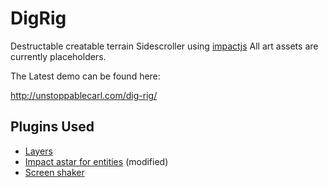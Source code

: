 DigRig
======

Destructable creatable terrain Sidescroller using <a href="http://impactjs.com/">impactjs</a>
All art assets are currently placeholders.

The Latest demo can be found here:

<a href="http://unstoppablecarl.com/dig-rig/">http://unstoppablecarl.com/dig-rig/</a>

Plugins Used
------------

-   <a href="https://github.com/amadeus/impact-layers">Layers</a>
-   <a href="https://github.com/hurik/impact-astar-for-entities">Impact astar for entities</a>
(modified)
-   <a href="https://github.com/killbot/Impactjs_screenshaker">Screen shaker</a>
